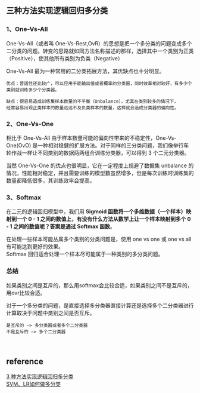 ##  三种方法实现逻辑回归多分类
### 1、One-Vs-All
One-Vs-All（或者叫 One-Vs-Rest,OvR）的思想是把一个多分类的问题变成多个二分类的问题。转变的思路就如同方法名称描述的那样，选择其中一个类别为正类（Positive），使其他所有类别为负类（Negative）

One-Vs-All 最为一种常用的二分类拓展方法，其优缺点也十分明显。
```
优点：普适性还比较广，可以应用于能输出值或者概率的分类器，同时效率相对较好，有多少个类别就训练多少个分类器。

缺点：很容易造成训练集样本数量的不平衡（Unbalance），尤其在类别较多的情况下，
经常容易出现正类样本的数量远远不及负类样本的数量，这样就会造成分类器的偏向性。
```
### 2、One-Vs-One
相比于 One-Vs-All 由于样本数量可能的偏向性带来的不稳定性，One-Vs-One(OvO) 是一种相对稳健的扩展方法。对于同样的三分类问题，我们像举行车轮作战一样让不同类别的数据两两组合训练分类器，可以得到 3 个二元分类器。

当然 One-Vs-One 的优点也很明显，它在一定程度上规避了数据集 unbalance 的情况，性能相对稳定，并且需要训练的模型数虽然增多，但是每次训练时训练集的数量都降低很多，其训练效率会提高。
### 3、Softmax
在二元的逻辑回归模型中，我们用 **Sigmoid 函数将一个多维数据（一个样本）映射到一个 0 - 1 之间的数值上，有没有什么方法从数学上让一个样本映射到多个 0 - 1 之间的数值呢？答案是通过 Softmax 函数**。

在处理一些样本可能丛属多个类别的分类问题是，使用 one vs one 或 one vs all 有可能达到更好的效果。  
Softmax 回归适合处理一个样本尽可能属于一种类别的多分类问题。
### 总结
如果类别之间是互斥的，那么用softmax会比较合适，如果类别之间不是互斥的，用ovr比较合适。

对于一个多分类的问题，是直接选择多分类器直接计算还是选择多个二分类器进行计算取决于问题中类别之间是否互斥。
```
是互斥的 –> 多分类器或者多个二分类器
不是互斥的 –> 多个二分类器
```


&nbsp;
## reference
[3 种方法实现逻辑回归多分类](https://zhuanlan.zhihu.com/p/46599015)  
[SVM、LR如何做多分类](https://blog.csdn.net/csdn_lzw/article/details/80170178)
